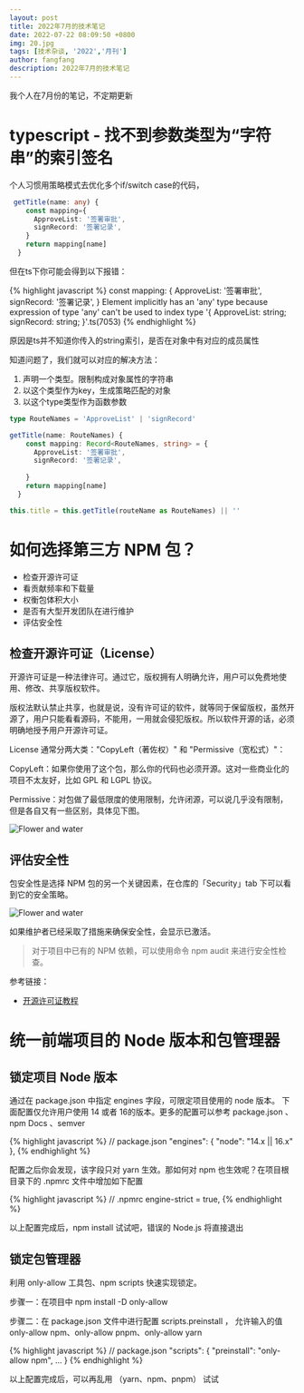 ```yaml
---
layout: post
title: 2022年7月的技术笔记
date: 2022-07-22 08:09:50 +0800
img: 20.jpg
tags: [技术杂谈, '2022','月刊']
author: fangfang
description: 2022年7月的技术笔记
---
```


我个人在7月份的笔记，不定期更新

# typescript - 找不到参数类型为“字符串”的索引签名

个人习惯用策略模式去优化多个if/switch case的代码，
```typescript
 getTitle(name: any) {
    const mapping={
      ApproveList: '签署审批',
      signRecord: '签署记录',
    }
    return mapping[name]
  }
```
但在ts下你可能会得到以下报错：

{% highlight javascript %}
const mapping: {
    ApproveList: '签署审批',
    signRecord: '签署记录',
}
Element implicitly has an 'any' type because expression of type 'any' can't be used to index type '{ ApproveList: string; signRecord: string; }'.ts(7053)
{% endhighlight %}

原因是ts并不知道你传入的string索引，是否在对象中有对应的成员属性

知道问题了，我们就可以对应的解决方法：
1. 声明一个类型。限制构成对象属性的字符串
2. 以这个类型作为key，生成策略匹配的对象
3. 以这个type类型作为函数参数

```typescript
type RouteNames = 'ApproveList' | 'signRecord'

getTitle(name: RouteNames) {
    const mapping: Record<RouteNames, string> = {
      ApproveList: '签署审批',
      signRecord: '签署记录',
  
    }
    return mapping[name]
  }

this.title = this.getTitle(routeName as RouteNames) || ''
```

# 如何选择第三方 NPM 包？

* 检查开源许可证
* 看贡献频率和下载量
* 权衡包体积大小
* 是否有大型开发团队在进行维护
* 评估安全性

## 检查开源许可证（License）

开源许可证是一种法律许可。通过它，版权拥有人明确允许，用户可以免费地使用、修改、共享版权软件。

版权法默认禁止共享，也就是说，没有许可证的软件，就等同于保留版权，虽然开源了，用户只能看看源码，不能用，一用就会侵犯版权。所以软件开源的话，必须明确地授予用户开源许可证。

License 通常分两大类："CopyLeft（著佐权）" 和 "Permissive（宽松式）"：

CopyLeft：如果你使用了这个包，那么你的代码也必须开源。这对一些商业化的项目不太友好，比如 GPL 和 LGPL 协议。

Permissive：对包做了最低限度的使用限制，允许闭源，可以说几乎没有限制，但是各自又有一些区别，具体见下图。


![Flower and water]({{site.baseurl}}/images/post/202207/06.webp)

## 评估安全性

包安全性是选择 NPM 包的另一个关键因素，在仓库的「Security」tab 下可以看到它的安全策略。

![Flower and water]({{site.baseurl}}/images/post/202207/07.png)

如果维护者已经采取了措施来确保安全性，会显示已激活。

> 对于项目中已有的 NPM 依赖，可以使用命令 npm audit 来进行安全性检查。


参考链接：
* [开源许可证教程](https://www.ruanyifeng.com/blog/2017/10/open-source-license-tutorial.html)



# 统一前端项目的 Node 版本和包管理器
## 锁定项目 Node 版本

通过在 package.json 中指定 engines 字段，可限定项目使用的 node 版本。
下面配置仅允许用户使用 14 或者 16的版本。更多的配置可以参考  package.json 、npm Docs 、semver

{% highlight javascript %}
 // package.json 
  "engines": {
    "node": "14.x || 16.x"
  },
{% endhighlight %}

配置之后你会发现，该字段只对 yarn 生效。那如何对 npm 也生效呢？在项目根目录下的 .npmrc 文件中增加如下配置

{% highlight javascript %}
// .npmrc
engine-strict = true,
{% endhighlight %}

以上配置完成后，npm install 试试吧，错误的 Node.js 将直接退出


## 锁定包管理器

利用 only-allow 工具包、npm scripts 快速实现锁定。

步骤一：在项目中 npm install -D only-allow

步骤二：在 package.json 文件中进行配置 scripts.preinstall ， 允许输入的值 only-allow npm、only-allow pnpm、only-allow yarn

{% highlight javascript %}
// package.json
"scripts": {
    "preinstall": "only-allow npm",
    ...
}
{% endhighlight %}

以上配置完成后，可以再乱用 （yarn、npm、pnpm） 试试